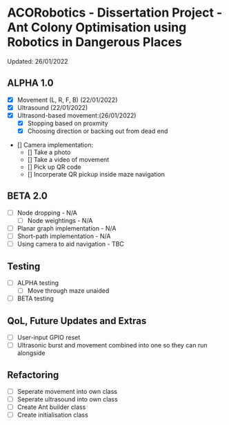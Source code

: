 # ACORobotics - Dissertation Project - Ant Colony Optimisation using Robotics in Dangerous Places
Updated: 26/01/2022

## ALPHA 1.0
- [x] Movement (L, R, F, B) (22/01/2022)
- [x] Ultrasound (22/01/2022)
- [x] Ultrasond-based movement:(26/01/2022)
  - [x] Stopping based on proxmity
  - [x] Choosing direction or backing out from dead end 
- [] Camera implementation:
	- [] Take a photo
	- [] Take a video of movement
	- [] Pick up QR code
	- [] Incorperate QR pickup inside maze navigation

## BETA 2.0
- [ ] Node dropping - N/A
	- [ ] Node weightings - N/A
- [ ] Planar graph implementation - N/A
- [ ] Short-path implementation - N/A
- [ ] Using camera to aid navigation - TBC

## Testing
- [ ] ALPHA testing
	- [ ] Move through maze unaided 
- [ ] BETA testing

## QoL, Future Updates and Extras
- [ ] User-input GPIO reset
- [ ] Ultrasonic burst and movement combined into one so they can run alongside

## Refactoring
- [ ] Seperate movement into own class
- [ ] Seperate ultrasound into own class
- [ ] Create Ant builder class
- [ ] Create initialisation class
